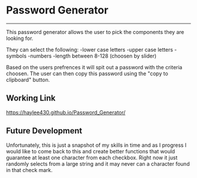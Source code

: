 # Password Generator
---
This password generator allows the user to pick the components they are looking for.

They can select the following:
-lower case letters
-upper case letters
-symbols
-numbers
-length between 8-128 (choosen by slider)

Based on the users prefrences it will spit out a password with the criteria choosen.
The user can then copy this password using the "copy to clipboard" button. 

## Working Link
 
https://haylee430.github.io/Password_Generator/

## Future Development 

Unfortunately, this is just a snapshot of my skills in time and as I progress I would like 
to come back to this and create better functions that would guarantee at least one character 
from each checkbox. Right now it just randomly selects from a large string and it may never
can a character found in that check mark.

